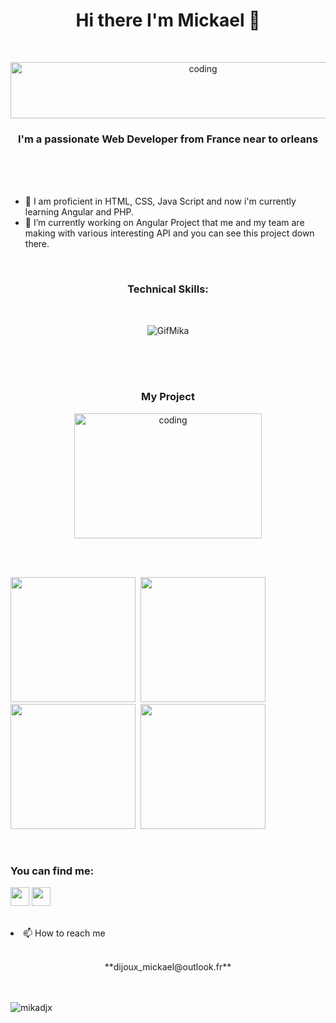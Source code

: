 
<h1 align="center">Hi there I'm Mickael 👋</h1>
<br><p align="center"><img alt="coding" width="600" height="90" src="https://zupimages.net/up/22/47/hxxm.jpg" alt="" /></a></p>
<h3 align="center">I'm a passionate Web Developer from France near to orleans</h3><br><br><br>
<ul>
<li> 🌱 I am proficient in HTML, CSS, Java Script and now i'm currently learning Angular and PHP.</h3></li>
<li> 🔭 I’m currently working on Angular Project that me and my team are making with various interesting API and you can see this project down there.</li>
</ul>

<br><h3 align="center">Technical Skills:</h3><br>
<p align="center">
 <img src="https://zupimages.net/up/22/47/12n4.gif" alt="GifMika"/>
 </p>
<br><br><br><h3 align="center">My Project </h3>
<p align="center">
<img alt="coding" width="300" height="200" src="https://media.tenor.com/2uyENRmiUt0AAAAC/coding.gif">

<br><br><p align="left"> 
 <img src="https://zupimages.net/up/22/47/i5dq.jpg" width="200px" height="200px"/>&nbsp;
 <img src="https://zupimages.net/up/22/47/cmee.png" width="200px" height="200px"/>&nbsp;
 <img src="https://zupimages.net/up/22/47/imi6.png" width="200px" height="200px"/>&nbsp;
 <img src="https://zupimages.net/up/22/47/638l.png" width="200px" height="200px"/>&nbsp;
  </p>


<br><h3 align="left">You can find me:</h3>
<p align="left">
<a href="https://www.linkedin.com/in/mickael-dijoux-a58797252"><img src="https://zupimages.net/up/22/14/s2g7.png" width="30px"/></a>
<a href="https://twitter.com/Mickael_djx"><img src="https://zupimages.net/up/22/47/y776.png" width="30px"/></a>
</p>
<br>
 

<li>📫 How to reach me <br></li>
<br> <p align="center">**dijoux_mickael@outlook.fr**</p>


<br><br><img src="https://komarev.com/ghpvc/?username=mikadjx&label=Profile%20views&color=0e75b6&style=flat" alt="mikadjx"/></p>




